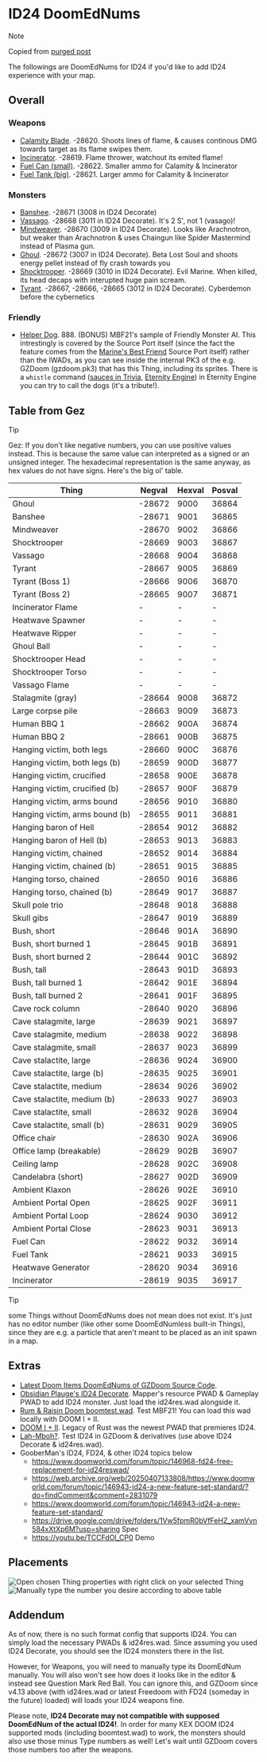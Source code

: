 # ID24 DoomEdNums

> [!NOTE]
> Copied from [purged post](https://web.archive.org/web/20250407133807/https://www.doomworld.com/forum/topic/152338-id24-things-doomednums/)

The followings are DoomEdNums for ID24 if you'd like to add ID24 experience with your map.

## Overall

### Weapons

- [Calamity Blade](https://doomwiki.org/wiki/Calamity_blade). -28620. Shoots lines of flame, & causes continous DMG towards target as its flame swipes them.
- [Incinerator](https://doomwiki.org/wiki/Incinerator). -28619. Flame thrower, watchout its emited flame!
- [Fuel Can (small)](https://doomwiki.org/wiki/Fuel_can). -28622. Smaller ammo for Calamity & Incinerator
- [Fuel Tank (big)](https://doomwiki.org/wiki/Fuel_tank). -28621. Larger ammo for Calamity & Incinerator
 
### Monsters

- [Banshee](https://doomwiki.org/wiki/Banshee). -28671 (3008 in ID24 Decorate)
- [Vassago](https://doomwiki.org/wiki/Vassago). -28668 (3011 in ID24 Decorate). It's 2 S', not 1 (vasago)!
- [Mindweaver](https://doomwiki.org/wiki/Mindweaver). -28670 (3009 in ID24 Decorate). Looks like Arachnotron, but weaker than Arachnotron & uses Chaingun like Spider Mastermind instead of Plasma gun.
- [Ghoul](https://doomwiki.org/wiki/Ghoul_(Legacy_of_Rust)). -28672 (3007 in ID24 Decorate). Beta Lost Soul and shoots energy pellet instead of fly crash towards you
- [Shocktrooper](https://doomwiki.org/wiki/Shocktrooper). -28669 (3010 in ID24 Decorate). Evil Marine. When killed, its head decaps with interupted huge pain scream.
- [Tyrant](https://doomwiki.org/wiki/Tyrant_(Legacy_of_Rust)). -28667, -28666, -28665 (3012 in ID24 Decorate). Cyberdemon before the cybernetics
 
### Friendly

- [Helper Dog](https://doomwiki.org/wiki/Helper_dog). 888. (BONUS) MBF21's sample of Friendly Monster AI. This intrestingly is covered by the Source Port itself (since the fact the feature comes from the [Marine's Best Friend](https://doomwiki.org/wiki/MBF) Source Port itself) rather than the IWADs, as you can see inside the internal PK3 of the e.g. GZDoom (gzdoom.pk3) that has this Thing, including its sprites. There is a `whistle` command ([sauces in Trivia](https://doomwiki.org/wiki/Helper_dog), [Eternity Engine](https://doomwiki.org/wiki/Eternity_Engine)) in Eternity Engine you can try to call the dogs (it's a tribute!).

## Table from Gez

> [!TIP]
> Gez: If you don't like negative numbers, you can use positive values instead. This is because the same value can interpreted as a signed or an unsigned integer. The hexadecimal representation is the same anyway, as hex values do not have signs. Here's the big ol' table.

| Thing | Negval | Hexval | Posval |
| - | - | - | - |
| Ghoul | -28672 | 9000 | 36864 |
| Banshee | -28671 | 9001 | 36865 |
| Mindweaver | -28670 | 9002 | 36866 |
| Shocktrooper | -28669 | 9003 | 36867 |
| Vassago | -28668 | 9004 | 36868 |
| Tyrant | -28667 | 9005 | 36869 |
| Tyrant (Boss 1) | -28666 | 9006  |  36870 |
| Tyrant (Boss 2) | -28665 | 9007  |  36871 |
| Incinerator Flame | - | - | - |
| Heatwave Spawner | - | - | - |
| Heatwave Ripper | - | - | - |
| Ghoul Ball | - | - | - |
| Shocktrooper Head | - | - | - |
| Shocktrooper Torso | - | - | - |
| Vassago Flame | - | - | - |
| Stalagmite (gray) |              -28664 | 9008  |  36872 |
| Large corpse pile |              -28663 | 9009  |  36873 |
| Human BBQ 1 |                    -28662 | 900A  |  36874 |
| Human BBQ 2 |                   -28661  |  900B   |   36875
| Hanging victim, both legs |       -28660  |  900C  |  36876 |
| Hanging victim, both legs (b) |   -28659 | 900D |   36877 |
| Hanging victim, crucified |      -28658 | 900E |   36878 |
| Hanging victim, crucified (b) |   -28657 | 900F  |  36879 |
| Hanging victim, arms bound |     -28656 | 9010  |  36880 |
| Hanging victim, arms bound (b) |  -28655 | 9011  |  36881
| Hanging baron of Hell |           -28654 | 9012  |  36882 |
| Hanging baron of Hell (b) |       -28653 | 9013  |  36883 |
| Hanging victim, chained  |       -28652 | 9014  |  36884 |
| Hanging victim, chained (b) |    -28651 |  9015  |  36885 |
| Hanging torso, chained        |  -28650 | 9016  |  36886 |
| Hanging torso, chained (b)    |  -28649 | 9017  |  36887 |
| Skull pole trio        |         -28648 | 9018  |  36888 |
| Skull gibs                |      -28647 | 9019  |  36889 |
| Bush, short              |       -28646 | 901A   | 36890 |
| Bush, short burned 1  |          -28645 | 901B |   36891 |
| Bush, short burned 2   |         -28644 | 901C  |  36892 |
| Bush, tall              |        -28643 | 901D   | 36893 |
| Bush, tall burned 1   |          -28642 | 901E  |  36894 |
| Bush, tall burned 2    |         -28641 | 901F  |   36895 |
| Cave rock column      |          -28640 | 9020 |  36896 |
| Cave stalagmite, large |         -28639 | 9021 |   36897 |
| Cave stalagmite, medium |        -28638 | 9022  |  36898 |
| Cave stalagmite, small     |     -28637 | 9023  |  36899 |
| Cave stalactite, large      |    -28636 | 9024  |  36900 |
| Cave stalactite, large (b)  |    -28635 | 9025  |  36901 |
| Cave stalactite, medium   |      -28634 | 9026  |  36902 |
| Cave stalactite, medium (b)  |   -28633 | 9027  |  36903 |
| Cave stalactite, small      |    -28632 | 9028  |  36904 |
| Cave stalactite, small (b)  |    -28631 |  9029  |  36905 |
| Office chair             |       -28630 | 902A |   36906 |
| Office lamp (breakable)   |      -28629 | 902B |   36907 |
| Ceiling lamp                |    -28628 | 902C  |  36908 |
| Candelabra (short)       |       -28627 | 902D  |  36909 |
| Ambient Klaxon            |      -28626 | 902E |   36910 |
| Ambient Portal Open    |         -28625 | 902F  |  36911 |
| Ambient Portal Loop      |       -28624 | 9030  |  36912 |
| Ambient Portal Close      |      -28623 | 9031 |   36913 |
| Fuel Can             |           -28622 | 9032  |  36914 |
| Fuel Tank             |          -28621 | 9033  |  36915 |
| Heatwave Generator  |            -28620 | 9034  |  36916 |
| Incinerator                |     -28619 | 9035  |  36917 |

> [!TIP]
> some Things without DoomEdNums does not mean does not exist. It's just has no editor number (like other some DoomEdNumless built-in Things), since they are e.g. a particle that aren't meant to be placed as an init spawn in a map.

## Extras

- [Latest Doom Items DoomEdNums of GZDoom Source Code](https://github.com/ZDoom/gzdoom/blob/master/wadsrc/static/mapinfo/doomitems.txt).
- [Obsidian Plauge's ID24 Decorate](https://www.doomworld.com/forum/topic/147764-actors-id24-to-gzdoom-port/). Mapper's resource PWAD & Gameplay PWAD to add ID24 monster. Just load the id24res.wad alongside it.
- [Rum & Raisin Doom boomtest.wad](https://github.com/GooberMan/rum-and-raisin-doom/blob/master/wads/boomtest.wad). Test MBF21! You can load this wad locally with DOOM I + II.
- [DOOM I + II](https://web.archive.org/web/20250407133807/https://store.steampowered.com/app/2280/DOOM__DOOM_II/). Legacy of Rust was the newest PWAD that premieres ID24.
- [Lah-Mboh?](https://web.archive.org/web/20250407133807/https://www.doomworld.com/forum/topic/151743-gzdoom-zscript-id24-lah-mboh-test-map-megawads/). Test ID24 in GZDoom & derivatives (use above ID24 Decorate & id24res.wad).
- GooberMan's ID24, FD24, & other ID24 topics below
    - https://www.doomworld.com/forum/topic/146968-fd24-free-replacement-for-id24reswad/
    - https://web.archive.org/web/20250407133808/https://www.doomworld.com/forum/topic/146943-id24-a-new-feature-set-standard/?do=findComment&comment=2831079
    - https://www.doomworld.com/forum/topic/146943-id24-a-new-feature-set-standard/
    - https://drive.google.com/drive/folders/1Vw5fpmR0bVfFeHZ_xamVvn584xXtXp6M?usp=sharing Spec
    - https://youtu.be/TCCFdOl_CP0 Demo
    
## Placements

![Open chosen Thing properties with right click on your selected Thing](/src/screenshot/type_manual_id24.png)  
![Manually type the number you desire according to above table](/src/screenshot/type_manual_id24-2.png)  

## Addendum
As of now, there is no such format config that supports ID24. You can simply load the necessary PWADs & id24res.wad. Since assuming you used ID24 Decorate, you should see the ID24 monsters there in the list.

However, for Weapons, you will need to manually type its DoomEdNum manually. You will also won't see how does it looks like in the editor & instead see Question Mark Red Ball. You can ignore this, and GZDoom since v4.13 above (with id24res.wad or latest Freedoom with FD24 (someday in the future) loaded) will loads your ID24 weapons fine.

Please note, **ID24 Decorate may not compatible with supposed DoomEdNum of the actual ID24!**. In order for many KEX DOOM ID24 supported mods (including boomtest.wad) to work, the monsters should also use those minus Type numbers as well! Let's wait until GZDoom covers those numbers too after the weapons.